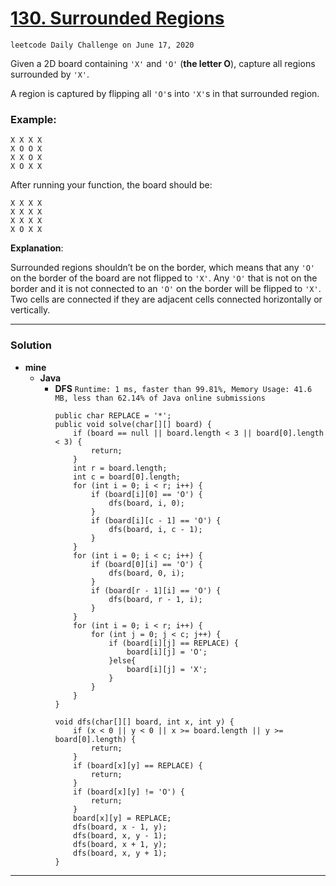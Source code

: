 # [130. Surrounded Regions](https://leetcode.com/problems/surrounded-regions/)

`leetcode Daily Challenge on June 17, 2020`

Given a 2D board containing `'X'` and `'O'` (**the letter O**), capture all regions surrounded by `'X'`.

A region is captured by flipping all `'O'`s into `'X'`s in that surrounded region.

### Example:
```
X X X X
X O O X
X X O X
X O X X
```

After running your function, the board should be:
```
X X X X
X X X X
X X X X
X O X X
```

**Explanation**:

Surrounded regions shouldn’t be on the border, which means that any `'O'` on the border of the board are not flipped to `'X'`. Any `'O'` that is not on the border and it is not connected to an `'O'` on the border will be flipped to `'X'`. Two cells are connected if they are adjacent cells connected horizontally or vertically.


---

### Solution
* **mine**
  * **Java**
    * **DFS** `Runtime: 1 ms, faster than 99.81%, Memory Usage: 41.6 MB, less than 62.14% of Java online submissions`
      ```
      public char REPLACE = '*';
      public void solve(char[][] board) {
          if (board == null || board.length < 3 || board[0].length < 3) {
              return;
          }
          int r = board.length;
          int c = board[0].length;
          for (int i = 0; i < r; i++) {
              if (board[i][0] == 'O') {
                  dfs(board, i, 0);
              }
              if (board[i][c - 1] == 'O') {
                  dfs(board, i, c - 1);
              }
          }
          for (int i = 0; i < c; i++) {
              if (board[0][i] == 'O') {
                  dfs(board, 0, i);
              }
              if (board[r - 1][i] == 'O') {
                  dfs(board, r - 1, i);
              }
          }
          for (int i = 0; i < r; i++) {
              for (int j = 0; j < c; j++) {
                  if (board[i][j] == REPLACE) {
                      board[i][j] = 'O';
                  }else{
                      board[i][j] = 'X';
                  }
              }
          }
      }

      void dfs(char[][] board, int x, int y) {
          if (x < 0 || y < 0 || x >= board.length || y >= board[0].length) {
              return;
          }
          if (board[x][y] == REPLACE) {
              return;
          }
          if (board[x][y] != 'O') {
              return;
          }
          board[x][y] = REPLACE;
          dfs(board, x - 1, y);
          dfs(board, x, y - 1);
          dfs(board, x + 1, y);
          dfs(board, x, y + 1);
      }
      ```

---
